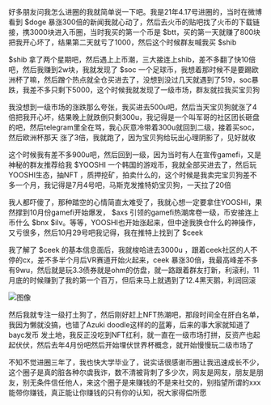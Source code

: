 好多朋友问我怎么进圈的我就简单说一下吧。我是21年4.17号进圈的，当时在微博看到 $doge 暴涨300倍的新闻我就心动了，然后去火币的贴吧找了火币的下载链接，携3000块进入币圈，当时我买的第一个币是 $btt，买的第一天就赚了800块把我开心坏了，结果第二天就亏了1000，然后这个时候群友喊我买 $shib

$shib 拿了两个星期吧，然后遇上上币潮，三大接连上shib，差不多翻了快10倍吧，然后我赚到2w块，我就发现了 $soc 一个足球币，我想着那时候不是要踢欧洲杯了嘛，然后蹭个热点就全仓买进去了，没想到没过几天就遇到了519，soc暴跌，我差不多只剩下5000，这个时候我就发现了一级市场，群友就拉我买宝贝狗

我没想到一级市场的涨跌那么夸张，我买进去500u吧，然后当天宝贝狗就涨了4倍把我开心坏，结果晚上就跌倒只剩300u，我记得是一个叫军哥的社区团长砸盘的吧，然后telegram里全在骂，我心灰意冷带着300u就回到二级，接着买soc，然后欧洲杯那天  涨了3倍，我就跑了，因为宝贝狗给玩出心理阴影了，见好就收

这个时候我有差不多900u吧，然后回到一级，因为当时有人在宣传gamefi，又是神秘的群友推荐给我 $YOOSHI 一个韩国的游戏币，我就全部买进去了，然后玩YOOSHI生态，抽NFT ，质押挖矿，拍卖什么的，这个时候是我卖完宝贝狗差不多一个月，我记得是7月4号吧，马斯克发推特奶宝贝狗，一天拉了20倍

我人都吓傻了，那种踏空的心情简直太难受了，我就心想一定要拿住YOOSHI，果然撑到10月份gamefi开始爆发， $axs 引领的gamefi热潮席卷一级，币安接连上币什么 $bnx $ilv。等等，YOOSHI也开始涨起来，但中途我换仓什么的神操作，又亏很多，然后10月29号吧我记得，我在推特上找到了 $ceek

我了解了 $ceek 的基本信息面后，我就梭哈进去3000u ，跟着ceek社区的人不停的cx，差不多半个月后VR赛道开始火起来，ceek 暴涨30倍，我最高峰差不多有9wu，然后就是玩3.3债券就是ohm的仿盘，就一路跟着群友打新，利滚利，11月底的时候赚到了我的第一个百万，但后来马上就遇到了12.4黑天鹅，利润回滚

![图像](https://pbs.twimg.com/media/FoCNtPIaUAAlBB4?format=jpg&name=large)

然后我就专注一级打土狗了，然后刚好赶上NFT热潮吧，那段时间全在肝白名单，我因为懒就没搞，也错了Azuki doodle这样的的蓝筹，后来的事大家就知道了bayc发币 发土地，我反正没吃到NFT红利，就一直在一级市场打拼，反资产也起起伏伏，然后去年4月份吧然后开始埋伏世界杯概念，就开始慢慢玩二级市场了

不知不觉进圈三年了，我也快大学毕业了，说实话很感谢币圈让我迅速成长不少，这个圈子是真的脏各种尔虞我诈，数不清被背刺了多少次，网友是网友，朋友是朋友，别无条件信任他人，来这个圈子是来赚钱的不是来社交的，别指望所谓的xxx能带你赚钱，真正能让你赚钱的只有你的认知，祝大家得偿所愿